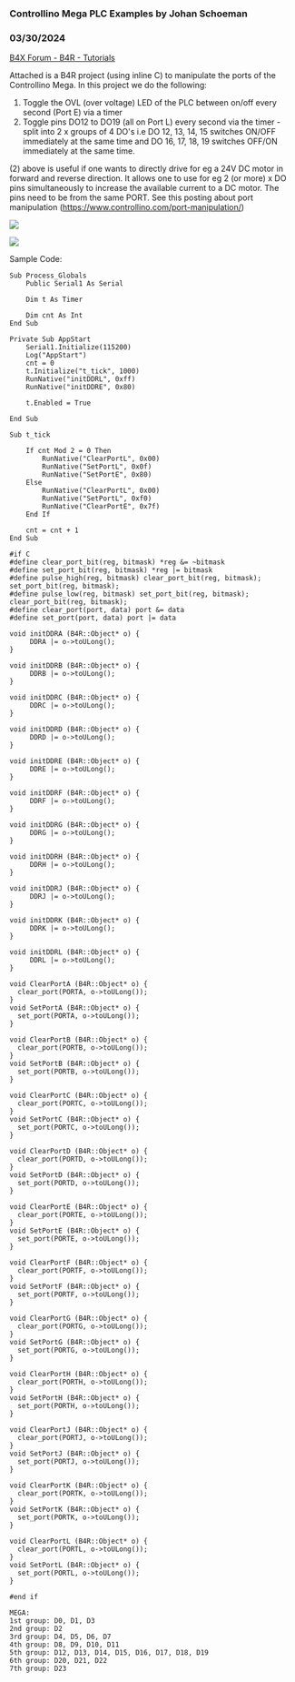 ### Controllino Mega PLC Examples by Johan Schoeman
### 03/30/2024
[B4X Forum - B4R - Tutorials](https://www.b4x.com/android/forum/threads/160192/)

Attached is a B4R project (using inline C) to manipulate the ports of the Controllino Mega. In this project we do the following:  
1. Toggle the OVL (over voltage) LED of the PLC between on/off every second (Port E) via a timer  
2. Toggle pins DO12 to DO19 (all on Port L) every second via the timer - split into 2 x groups of 4 DO's i.e DO 12, 13, 14, 15 switches ON/OFF immediately at the same time and DO 16, 17, 18, 19 switches OFF/ON immediately at the same time.  
  
(2) above is useful if one wants to directly drive for eg a 24V DC motor in forward and reverse direction. It allows one to use for eg 2 (or more) x DO pins simultaneously to increase the available current to a DC motor. The pins need to be from the same PORT. See this posting about port manipulation (<https://www.controllino.com/port-manipulation/>)  
  
![](https://www.b4x.com/android/forum/attachments/152335)  
  
![](https://www.b4x.com/android/forum/attachments/152336)  
  
Sample Code:  
  

```B4X
Sub Process_Globals  
    Public Serial1 As Serial  
     
    Dim t As Timer  
     
    Dim cnt As Int  
End Sub  
  
Private Sub AppStart  
    Serial1.Initialize(115200)  
    Log("AppStart")  
    cnt = 0  
    t.Initialize("t_tick", 1000)  
    RunNative("initDDRL", 0xff)  
    RunNative("initDDRE", 0x80)  
     
    t.Enabled = True  
     
End Sub  
  
Sub t_tick  
  
    If cnt Mod 2 = 0 Then  
        RunNative("ClearPortL", 0x00)  
        RunNative("SetPortL", 0x0f)  
        RunNative("SetPortE", 0x80)  
    Else  
        RunNative("ClearPortL", 0x00)  
        RunNative("SetPortL", 0xf0)  
        RunNative("ClearPortE", 0x7f)  
    End If  
     
    cnt = cnt + 1  
End Sub  
  
#if C  
#define clear_port_bit(reg, bitmask) *reg &= ~bitmask  
#define set_port_bit(reg, bitmask) *reg |= bitmask  
#define pulse_high(reg, bitmask) clear_port_bit(reg, bitmask); set_port_bit(reg, bitmask);  
#define pulse_low(reg, bitmask) set_port_bit(reg, bitmask); clear_port_bit(reg, bitmask);  
#define clear_port(port, data) port &= data  
#define set_port(port, data) port |= data  
  
void initDDRA (B4R::Object* o) {  
     DDRA |= o->toULong();  
}  
  
void initDDRB (B4R::Object* o) {  
     DDRB |= o->toULong();  
}  
  
void initDDRC (B4R::Object* o) {  
     DDRC |= o->toULong();  
}  
  
void initDDRD (B4R::Object* o) {  
     DDRD |= o->toULong();  
}  
  
void initDDRE (B4R::Object* o) {  
     DDRE |= o->toULong();  
}  
  
void initDDRF (B4R::Object* o) {  
     DDRF |= o->toULong();  
}  
  
void initDDRG (B4R::Object* o) {  
     DDRG |= o->toULong();  
}  
  
void initDDRH (B4R::Object* o) {  
     DDRH |= o->toULong();  
}  
  
void initDDRJ (B4R::Object* o) {  
     DDRJ |= o->toULong();  
}  
  
void initDDRK (B4R::Object* o) {  
     DDRK |= o->toULong();  
}  
  
void initDDRL (B4R::Object* o) {  
     DDRL |= o->toULong();  
}  
  
void ClearPortA (B4R::Object* o) {  
  clear_port(PORTA, o->toULong());  
}  
void SetPortA (B4R::Object* o) {  
  set_port(PORTA, o->toULong());  
}  
  
void ClearPortB (B4R::Object* o) {  
  clear_port(PORTB, o->toULong());  
}  
void SetPortB (B4R::Object* o) {  
  set_port(PORTB, o->toULong());  
}  
  
void ClearPortC (B4R::Object* o) {  
  clear_port(PORTC, o->toULong());  
}  
void SetPortC (B4R::Object* o) {  
  set_port(PORTC, o->toULong());  
}  
  
void ClearPortD (B4R::Object* o) {  
  clear_port(PORTD, o->toULong());  
}  
void SetPortD (B4R::Object* o) {  
  set_port(PORTD, o->toULong());  
}  
  
void ClearPortE (B4R::Object* o) {  
  clear_port(PORTE, o->toULong());  
}  
void SetPortE (B4R::Object* o) {  
  set_port(PORTE, o->toULong());  
}  
  
void ClearPortF (B4R::Object* o) {  
  clear_port(PORTF, o->toULong());  
}  
void SetPortF (B4R::Object* o) {  
  set_port(PORTF, o->toULong());  
}  
  
void ClearPortG (B4R::Object* o) {  
  clear_port(PORTG, o->toULong());  
}  
void SetPortG (B4R::Object* o) {  
  set_port(PORTG, o->toULong());  
}  
  
void ClearPortH (B4R::Object* o) {  
  clear_port(PORTH, o->toULong());  
}  
void SetPortH (B4R::Object* o) {  
  set_port(PORTH, o->toULong());  
}  
  
void ClearPortJ (B4R::Object* o) {  
  clear_port(PORTJ, o->toULong());  
}  
void SetPortJ (B4R::Object* o) {  
  set_port(PORTJ, o->toULong());  
}  
  
void ClearPortK (B4R::Object* o) {  
  clear_port(PORTK, o->toULong());  
}  
void SetPortK (B4R::Object* o) {  
  set_port(PORTK, o->toULong());  
}  
  
void ClearPortL (B4R::Object* o) {  
  clear_port(PORTL, o->toULong());  
}  
void SetPortL (B4R::Object* o) {  
  set_port(PORTL, o->toULong());  
}  
  
#end if
```

  
  

```B4X
MEGA:  
1st group: D0, D1, D3  
2nd group: D2  
3rd group: D4, D5, D6, D7  
4th group: D8, D9, D10, D11  
5th group: D12, D13, D14, D15, D16, D17, D18, D19  
6th group: D20, D21, D22  
7th group: D23
```
